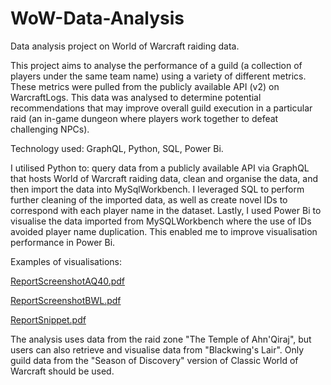 # WoW-Data-Analysis
Data analysis project on World of Warcraft raiding data.

This project aims to analyse the performance of a guild (a collection of players under the same team name) using a variety of different metrics. These metrics were pulled from the publicly available API (v2) on WarcraftLogs. This data was analysed to determine potential recommendations that may improve overall guild execution in a particular raid (an in-game dungeon where players work together to defeat challenging NPCs).  

Technology used: GraphQL, Python, SQL, Power Bi. 


I utilised Python to: query data from a publicly available API via GraphQL that hosts World of Warcraft raiding data, clean and organise the data, and then import the data into MySqlWorkbench. I leveraged SQL to perform further cleaning of the imported data, as well as create novel IDs to correspond with each player name in the dataset. Lastly, I used Power Bi to visualise the data imported from MySQLWorkbench where the use of IDs avoided player name duplication. This enabled me to improve visualisation performance in Power Bi.


Examples of visualisations:

[ReportScreenshotAQ40.pdf](https://github.com/xAnarchic/WoW-Data-Analysis/blob/42176dc2d184a1aa0b83fc22b1892dd37efdb6b2/Report%20screenshots/guildreportsAQprax.pdf)

[ReportScreenshotBWL.pdf](https://github.com/xAnarchic/WoW-Data-Analysis/blob/42176dc2d184a1aa0b83fc22b1892dd37efdb6b2/Report%20screenshots/guildreportsBWLzomb.pdf)

[ReportSnippet.pdf](https://github.com/xAnarchic/WoW-Data-Analysis/blob/42176dc2d184a1aa0b83fc22b1892dd37efdb6b2/Report%20screenshots/ReportSnippet.pdf)


The analysis uses data from the raid zone "The Temple of Ahn'Qiraj", but users can also retrieve and visualise data from "Blackwing's Lair". Only guild data from the "Season of Discovery" version of Classic World of Warcraft should be used.




